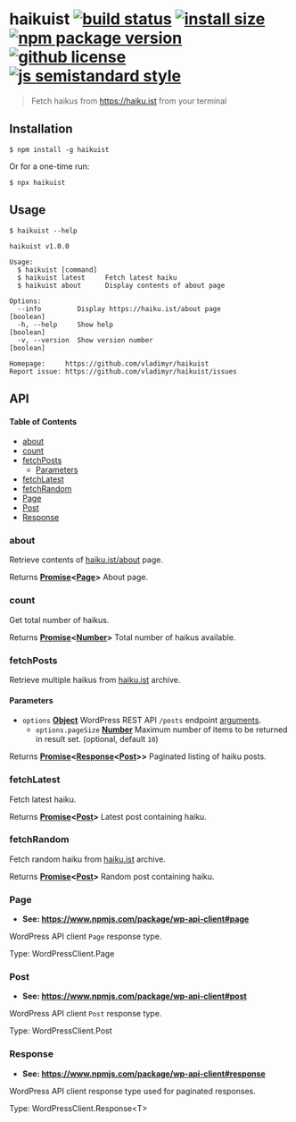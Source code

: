 # haikuist [![build status](https://badgen.net/travis/vladimyr/haikuist/master)](https://travis-ci.com/vladimyr/haikuist) [![install size](https://badgen.net/packagephobia/install/haikuist)](https://packagephobia.now.sh/result?p=haikuist) [![npm package version](https://badgen.net/npm/v/haikuist)](https://npm.im/haikuist) [![github license](https://badgen.net/github/license/vladimyr/haikuist)](https://github.com/vladimyr/haikuist/blob/master/LICENSE) [![js semistandard style](https://badgen.net/badge/code%20style/semistandard/cyan)](https://github.com/Flet/semistandard)

> Fetch haikus from <https://haiku.ist> from your terminal

## Installation

    $ npm install -g haikuist

Or for a one-time run:

    $ npx haikuist

## Usage

    $ haikuist --help

    haikuist v1.0.0

    Usage:
      $ haikuist [command]
      $ haikuist latest     Fetch latest haiku
      $ haikuist about      Display contents of about page

    Options:
      --info         Display https://haiku.ist/about page                [boolean]
      -h, --help     Show help                                           [boolean]
      -v, --version  Show version number                                 [boolean]

    Homepage:     https://github.com/vladimyr/haikuist
    Report issue: https://github.com/vladimyr/haikuist/issues

## API

<!-- Generated by documentation.js. Update this documentation by updating the source code. -->

#### Table of Contents

-   [about](#about)
-   [count](#count)
-   [fetchPosts](#fetchposts)
    -   [Parameters](#parameters)
-   [fetchLatest](#fetchlatest)
-   [fetchRandom](#fetchrandom)
-   [Page](#page)
-   [Post](#post)
-   [Response](#response)

### about

Retrieve contents of [haiku.ist/about](https://haiku.ist/about/) page.

Returns **[Promise](https://developer.mozilla.org/docs/Web/JavaScript/Reference/Global_Objects/Promise)&lt;[Page](#page)>** About page.

### count

Get total number of haikus.

Returns **[Promise](https://developer.mozilla.org/docs/Web/JavaScript/Reference/Global_Objects/Promise)&lt;[Number](https://developer.mozilla.org/docs/Web/JavaScript/Reference/Global_Objects/Number)>** Total number of haikus available.

### fetchPosts

Retrieve multiple haikus from [haiku.ist](https://haiku.ist) archive.

#### Parameters

-   `options` **[Object](https://developer.mozilla.org/docs/Web/JavaScript/Reference/Global_Objects/Object)** WordPress REST API `/posts` endpoint
                             [arguments](https://developer.wordpress.org/rest-api/reference/posts/#arguments).
    -   `options.pageSize` **[Number](https://developer.mozilla.org/docs/Web/JavaScript/Reference/Global_Objects/Number)** Maximum number of items to be returned in result set. (optional, default `10`)

Returns **[Promise](https://developer.mozilla.org/docs/Web/JavaScript/Reference/Global_Objects/Promise)&lt;[Response](#response)&lt;[Post](#post)>>** Paginated listing of haiku posts.

### fetchLatest

Fetch latest haiku.

Returns **[Promise](https://developer.mozilla.org/docs/Web/JavaScript/Reference/Global_Objects/Promise)&lt;[Post](#post)>** Latest post containing haiku.

### fetchRandom

Fetch random haiku from [haiku.ist](https://haiku.ist) archive.

Returns **[Promise](https://developer.mozilla.org/docs/Web/JavaScript/Reference/Global_Objects/Promise)&lt;[Post](#post)>** Random post containing haiku.

### Page

-   **See: <https://www.npmjs.com/package/wp-api-client#page>**

WordPress API client `Page` response type.

Type: WordPressClient.Page

### Post

-   **See: <https://www.npmjs.com/package/wp-api-client#post>**

WordPress API client `Post` response type.

Type: WordPressClient.Post

### Response

-   **See: <https://www.npmjs.com/package/wp-api-client#response>**

WordPress API client response type used for paginated responses.

Type: WordPressClient.Response&lt;T>
